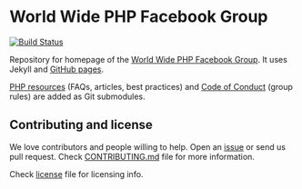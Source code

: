 # World Wide PHP Facebook Group

[![Build Status](https://travis-ci.org/wwphp-fb/wwphp-fb.github.io.png?branch=master)](https://travis-ci.org/wwphp-fb/wwphp-fb.github.io)

Repository for homepage of the [World Wide PHP Facebook Group](https://www.facebook.com/groups/2204685680/).
It uses Jekyll and [GitHub pages](https://pages.github.com/).

[PHP resources](https://github.com/php-earth/php-knowledge) (FAQs, articles, best
practices) and [Code of Conduct](https://github.com/wwphp-fb/conduct) (group rules)
are added as Git submodules.

## Contributing and license

We love contributors and people willing to help. Open an
[issue](https://github.com/wwphp-fb/wwphp-fb.github.io/issues) or send us pull
request. Check [CONTRIBUTING.md](CONTRIBUTING.md) file for more information.

Check [license](LICENSE) file for licensing info.
